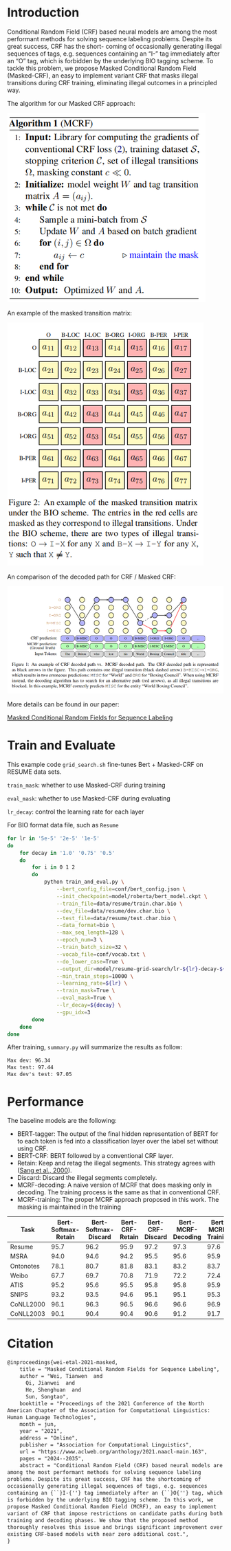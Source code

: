 # Introduction
Conditional Random Field (CRF) based neural models are among the most performant methods for solving sequence labeling problems. Despite its great success, CRF has the short- coming of occasionally generating illegal sequences of tags, e.g. sequences containing an
“I-” tag immediately after an “O” tag, which is forbidden by the underlying BIO tagging scheme. 
To tackle this problem, we propose Masked Conditional Random Field (Masked-CRF), an easy to implement variant CRF that masks illegal transitions during CRF training, eliminating illegal outcomes in a principled way.

The algorithm for our Masked CRF approach:

![avatar](docs/pseudocode.png)

An example of the masked transition matrix:

![avatar](docs/masked_transition_matrix.png)

An comparison of the decoded path for CRF / Masked CRF:

![avatar](docs/CRF_decode_path.png)

More details can be found in our paper:

[Masked Conditional Random Fields for Sequence Labeling](https://arxiv.org/abs/2103.10682)


# Train and Evaluate
This example code `grid_search.sh` fine-tunes Bert + Masked-CRF on RESUME data sets.

`train_mask`: whether to use Masked-CRF during training

`eval_mask`: whether to use Masked-CRF during evaluating

`lr_decay`: control the learning rate for each layer


For BIO format data file, such as `Resume`
```bash
for lr in '5e-5' '2e-5' '1e-5'
do
    for decay in '1.0' '0.75' '0.5'
    do
        for i in 0 1 2
        do
            python train_and_eval.py \
                --bert_config_file=conf/bert_config.json \
                --init_checkpoint=model/roberta/bert_model.ckpt \
                --train_file=data/resume/train.char.bio \
                --dev_file=data/resume/dev.char.bio \
                --test_file=data/resume/test.char.bio \
                --data_format=bio \
                --max_seq_length=128 \
                --epoch_num=3 \
                --train_batch_size=32 \
                --vocab_file=conf/vocab.txt \
                --do_lower_case=True \
                --output_dir=model/resume-grid-search/lr-${lr}-decay-${decay}-ex-${i} \
                --min_train_steps=10000 \
                --learning_rate=${lr} \
                --train_mask=True \
                --eval_mask=True \
                --lr_decay=${decay} \
                --gpu_idx=3
        done
    done
done
```

After training, `summary.py` will summarize the results as follow:

```text
Max dev: 96.34
Max test: 97.44
Max dev's test: 97.05
```

# Performance
The baseline models are the following:
* BERT-tagger: The output of the final hidden representation of BERT for to each token is fed into a classification layer over the label set without using CRF.
* BERT-CRF: BERT followed by a conventional CRF layer.
* Retain: Keep and retag the illegal segments.
This strategy agrees with ([Sang et al., 2000](https://www.aclweb.org/anthology/W00-0726/)).
* Discard: Discard the illegal segments completely.
* MCRF-decoding: A naive version of MCRF
that does masking only in decoding. The training process is the same as that in conventional
CRF.
* MCRF-training: The proper MCRF approach proposed in this work. The masking is
maintained in the training

|  Task   |  Bert-Softmax-Retain  |  Bert-Softmax-Discard  |  Bert-CRF-Retain  |  Bert-CRF-Discard  |  Bert-MCRF-Decoding  |  Bert-MCRF-Training  |
|  ----  | ----  | ---- | ---- | ---- | ----  | ---- |
| Resume | 95.7 | 96.2 | 95.9 | 97.2 | 97.3 | 97.6 |
| MSRA | 94.0 | 94.6 | 94.2 | 95.5 | 95.6 | 95.9 |
| Ontonotes | 78.1 | 80.7 | 81.8 | 83.1 | 83.2 | 83.7 |
| Weibo | 67.7 | 69.7 | 70.8 | 71.9 | 72.2 | 72.4 |
| ATIS | 95.2 | 95.6 | 95.5 | 95.8 | 95.8 | 95.9 |
| SNIPS | 93.2 | 93.5 | 94.6 | 95.1 | 95.1 | 95.3 |
| CoNLL2000 | 96.1 | 96.3 | 96.5 | 96.6 | 96.6 | 96.9 |
| CoNLL2003 | 90.1 | 90.4 | 90.4 | 90.6 | 91.2 | 91.7 |


# Citation
````
@inproceedings{wei-etal-2021-masked,
    title = "Masked Conditional Random Fields for Sequence Labeling",
    author = "Wei, Tianwen  and
      Qi, Jianwei  and
      He, Shenghuan  and
      Sun, Songtao",
    booktitle = "Proceedings of the 2021 Conference of the North American Chapter of the Association for Computational Linguistics: Human Language Technologies",
    month = jun,
    year = "2021",
    address = "Online",
    publisher = "Association for Computational Linguistics",
    url = "https://www.aclweb.org/anthology/2021.naacl-main.163",
    pages = "2024--2035",
    abstract = "Conditional Random Field (CRF) based neural models are among the most performant methods for solving sequence labeling problems. Despite its great success, CRF has the shortcoming of occasionally generating illegal sequences of tags, e.g. sequences containing an {``}I-{''} tag immediately after an {``}O{''} tag, which is forbidden by the underlying BIO tagging scheme. In this work, we propose Masked Conditional Random Field (MCRF), an easy to implement variant of CRF that impose restrictions on candidate paths during both training and decoding phases. We show that the proposed method thoroughly resolves this issue and brings significant improvement over existing CRF-based models with near zero additional cost.",
}
````
